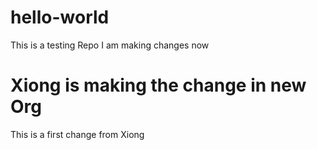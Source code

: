 # hello-world
This is a testing Repo
I am making changes now
# Xiong is making the change in new Org
This is a first change from Xiong
